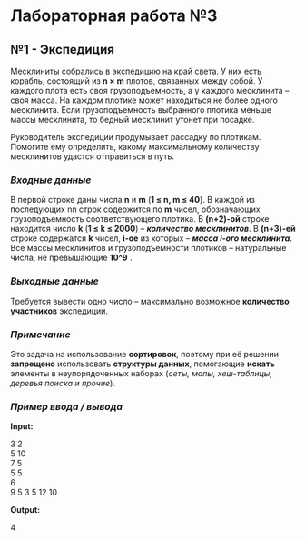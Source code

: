 # Лабораторная работа №3

## №1 - Экспедиция
Месклиниты собрались в экспедицию на край света. У них есть корабль, состоящий из **n × m** плотов, связанных между собой. У каждого плота есть своя грузоподъемность, а у каждого месклинита – своя масса. На каждом плотике может находиться не более одного месклинита. Если грузоподъемность выбранного плотика меньше массы месклинита, то бедный месклинит утонет при посадке.

Руководитель экспедиции продумывает рассадку по плотикам. Помогите ему определить, какому максимальному количеству месклинитов удастся отправиться в путь.

### ***Входные данные***

В первой строке даны числа **n** и **m** (**1 ≤ n, m ≤ 40**). В каждой из последующих nn строк содержится по **m** чисел, обозначающих грузоподъемность соответствующего плотика. В **(n+2)-ой** строке находится число **k** (**1 ≤ k ≤ 2000**) – ***количество месклинитов***. В **(n+3)-ей** строке содержатся **k** чисел, **i-ое** из которых – ***масса i-ого месклинита***. Все массы месклинитов и грузоподъемности плотиков – натуральные числа, не превышающие **10^9** .

### ***Выходные данные***

Требуется вывести одно число – максимально возможное **количество участников** экспедиции.

### ***Примечание***

Это задача на использование **сортировок**, поэтому при её решении **запрещено** использовать **структуры данных**, помогающие **искать** элементы в неупорядоченных наборах (*сеты, мапы, хеш-таблицы, деревья поиска и прочие*).

### ***Пример ввода / вывода***

**Input:**

3 2\
5 10\
7 5\
5 5\
6\
9 5 3 5 12 10

**Output:**

4
